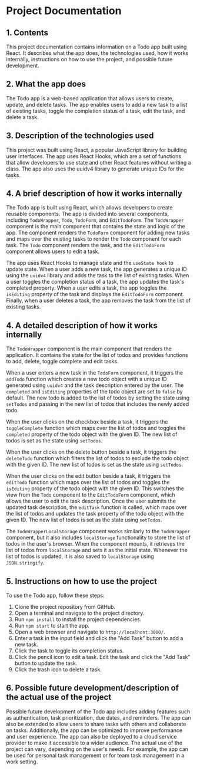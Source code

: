 # Project Documentation

## 1. Contents

This project documentation contains information on a Todo app built using React. It describes what the app does, the technologies used, how it works internally, instructions on how to use the project, and possible future development.

## 2. What the app does

The Todo app is a web-based application that allows users to create, update, and delete tasks. The app enables users to add a new task to a list of existing tasks, toggle the completion status of a task, edit the task, and delete a task.

## 3. Description of the technologies used

This project was built using React, a popular JavaScript library for building user interfaces. The app uses React Hooks, which are a set of functions that allow developers to use state and other React features without writing a class. The app also uses the uuidv4 library to generate unique IDs for the tasks.

## 4. A brief description of how it works internally

The Todo app is built using React, which allows developers to create reusable components. The app is divided into several components, including `TodoWrapper`, `Todo`, `TodoForm`, and `EditTodoForm`. The `TodoWrapper` component is the main component that contains the state and logic of the app. The component renders the `TodoForm` component for adding new tasks and maps over the existing tasks to render the `Todo` component for each task. The `Todo` component renders the task, and the `EditTodoForm` component allows users to edit a task.

The app uses React Hooks to manage state and the `useState hook` to update state. When a user adds a new task, the app generates a unique ID using the `uuidv4` library and adds the task to the list of existing tasks. When a user toggles the completion status of a task, the app updates the task's completed property. When a user edits a task, the app toggles the `isEditing` property of the task and displays the `EditTodoForm` component. Finally, when a user deletes a task, the app removes the task from the list of existing tasks.

## 4. A detailed description of how it works internally

The `TodoWrapper` component is the main component that renders the application. It contains the state for the list of todos and provides functions to add, delete, toggle complete and edit tasks.

When a user enters a new task in the `TodoForm` component, it triggers the `addTodo` function which creates a new todo object with a unique ID generated using `uuidv4` and the task description entered by the user. The `completed` and `isEditing` properties of the todo object are set to `false` by default. The new todo is added to the list of todos by setting the state using `setTodos` and passing in the new list of todos that includes the newly added todo.

When the user clicks on the checkbox beside a task, it triggers the `toggleComplete` function which maps over the list of todos and toggles the `completed` property of the todo object with the given ID. The new list of todos is set as the state using `setTodos`.

When the user clicks on the delete button beside a task, it triggers the `deleteTodo` function which filters the list of todos to exclude the todo object with the given ID. The new list of todos is set as the state using `setTodos`.

When the user clicks on the edit button beside a task, it triggers the `editTodo` function which maps over the list of todos and toggles the `isEditing` property of the todo object with the given ID. This switches the view from the `Todo` component to the `EditTodoForm` component, which allows the user to edit the task description. Once the user submits the updated task description, the `editTask` function is called, which maps over the list of todos and updates the task property of the todo object with the given ID. The new list of todos is set as the state using `setTodos`.

The `TodoWrapperLocalStorage` component works similarly to the `TodoWrapper` component, but it also includes `localStorage` functionality to store the list of todos in the user's browser. When the component mounts, it retrieves the list of todos from `localStorage` and sets it as the initial state. Whenever the list of todos is updated, it is also saved to `localStorage` using `JSON.stringify`.

## 5. Instructions on how to use the project

To use the Todo app, follow these steps:

1. Clone the project repository from GitHub.
2. Open a terminal and navigate to the project directory.
3. Run `npm install` to install the project dependencies.
4. Run `npm start` to start the app.
5. Open a web browser and navigate to `http://localhost:3000/`.
6. Enter a task in the input field and click the "Add Task" button to add a new task.
7. Click the task to toggle its completion status.
8. Click the pencil icon to edit a task. Edit the task and click the "Add Task" button to update the task.
9. Click the trash icon to delete a task.

## 6. Possible future development/description of the actual use of the project

Possible future development of the Todo app includes adding features such as authentication, task prioritization, due dates, and reminders. The app can also be extended to allow users to share tasks with others and collaborate on tasks. Additionally, the app can be optimized to improve performance and user experience. The app can also be deployed to a cloud service provider to make it accessible to a wider audience. The actual use of the project can vary, depending on the user's needs. For example, the app can be used for personal task management or for team task management in a work setting.
